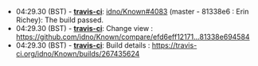 * <a id="04:29.30">04:29.30 (BST)</a> - __[travis-ci](https://github.com/travis-ci)__: <a href="https://github.com/idno/Known/issues/4083">idno/Known#4083</a> (master - 81338e6 : Erin Richey): The build passed.
* <a id="04:29.30">04:29.30 (BST)</a> - __[travis-ci](https://github.com/travis-ci)__: Change view : https://github.com/idno/Known/compare/efd6eff12171...81338e694584
* <a id="04:29.30">04:29.30 (BST)</a> - __[travis-ci](https://github.com/travis-ci)__: Build details : https://travis-ci.org/idno/Known/builds/267435624
